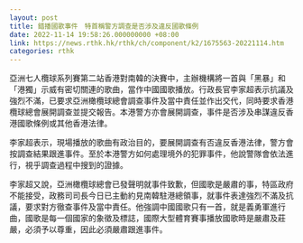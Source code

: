 ```yaml
---
layout: post
title: 錯播國歌事件　特首稱警方調查是否涉及違反國歌條例
date: 2022-11-14 19:58:26.000000000 +08:00
link: https://news.rthk.hk/rthk/ch/component/k2/1675563-20221114.htm
categories: rthk
---
```


亞洲七人欖球系列賽第二站香港對南韓的決賽中，主辦機構將一首與「黑暴」和「港獨」示威有密切關連的歌曲，當作中國國歌播放。行政長官李家超表示抗議及強烈不滿，已要求亞洲橄欖球總會調查事件及當中責任並作出交代，同時要求香港欖球總會展開調查並提交報告。本港警方亦會展開調查，事件是否涉及串謀違反香港國歌條例或其他香港法律。

李家超表示，現場播放的歌曲有政治目的，要展開調查有否違反香港法律，警方會按調查結果跟進事件。至於本港警方如何處理境外的犯罪事件，他說警隊會依法進行，視乎調查過程中搜到的證據。

李家超又說，亞洲橄欖球總會已發聲明就事件致歉，但國歌是嚴肅的事，特區政府不能接受，政務司司長今日已主動約見南韓駐港總領事，就事件表達強烈不滿及抗議，要求對方徹查事件及當中責任。他強調中國國歌只有一首，就是義勇軍進行曲，國歌是每一個國家的象徵及標誌，國際大型體育賽事播放國歌時是嚴肅及莊嚴，必須予以尊重，因此必須嚴肅跟進事件。
